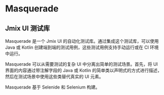 # Masquerade
## Jmix UI 测试库

Masquerade 是一个 Jmix UI 的自动化测试库。通过集成这个测试库，可以使用 Java 或 Kotlin 创建端到端的测试用例，这些测试用例支持手动运行或在 CI 环境中运行。

Masquerade 可以从需要测试的复杂 UI 中分离出简单的测试场景。首先，将 UI 界面的内容通过带注解字段的 Java 或 Kotlin 的简单类以声明式的方式进行描述，然后在测试场景中使用这些类替代真实的 UI 元素。

Masquerade 基于 Selenide 和 Selenium 构建。
